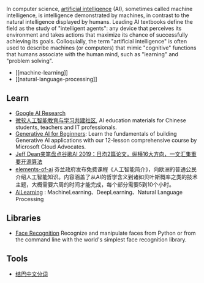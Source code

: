 In computer science, [artificial intelligence](https://en.wikipedia.org/wiki/Artificial_intelligence) (AI), sometimes called machine intelligence, is intelligence demonstrated by machines, in contrast to the natural intelligence displayed by humans. Leading AI textbooks define the field as the study of "intelligent agents": any device that perceives its environment and takes actions that maximize its chance of successfully achieving its goals. Colloquially, the term "artificial intelligence" is often used to describe machines (or computers) that mimic "cognitive" functions that humans associate with the human mind, such as "learning" and "problem solving".



- [[machine-learning]]
- [[natural-language-processing]]



## Learn
- [Google AI Research](https://github.com/google-research/google-research)
- [微软人工智能教育与学习共建社区](https://github.com/microsoft/ai-edu), AI education materials for Chinese students, teachers and IT professionals.
- [Generative AI for Beginners](https://github.com/Microsoft/generative-ai-for-beginners): Learn the fundamentals of building Generative AI applications with our 12-lesson comprehensive course by Microsoft Cloud Advocates.
- [Jeff Dean亲笔盘点谷歌AI 2019：日均2篇论文，纵横16大方向，一文汇集重要开源算法](https://mp.weixin.qq.com/s/RqlbQtPNiiUZ2d_78R-S-A)
- [elements-of-ai](https://course.elementsofai.com/) 芬兰政府发布免费课程《人工智能简介》，向欧洲的普通公民介绍人工智能知识。内容涵盖了从AI的哲学含义到诸如贝叶斯概率之类的技术主题，大概需要六周的时间才能完成，每个部分需要5到10个小时。
- [AiLearning](https://github.com/apachecn/AiLearning) : MachineLearning、DeepLearning、Natural Language Processing



## Libraries
- [Face Recognition](https://github.com/ageitgey/face_recognition) Recognize and manipulate faces from Python or from the command line with the world's simplest face recognition library.



## Tools
- [结巴中文分词](https://github.com/fxsjy/jieba)
